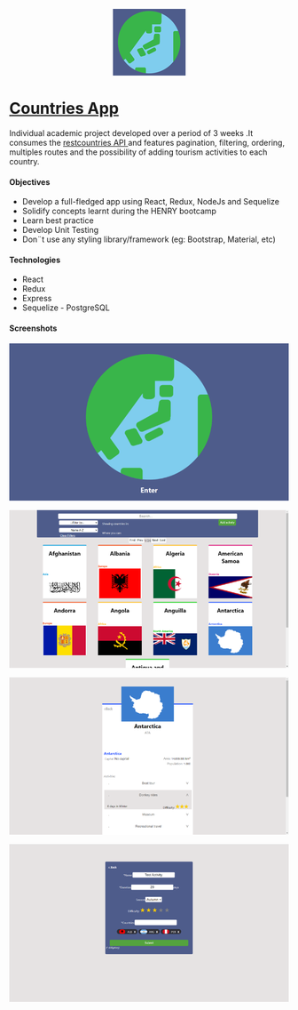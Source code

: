 <p align='center'>
    <img src='./countries-app2.png' </img>
</p>

# [Countries App](http://164.92.217.102/ "Countries App")

Individual academic project developed over a period of 3 weeks .It consumes the [restcountries API ](https://restcountries.com/ "restcountries API ")and features pagination, filtering, ordering, multiples routes and the possibility of adding tourism activities to each country.


#### Objectives

- Develop a full-fledged app using React, Redux, NodeJs and Sequelize
- Solidify concepts learnt during the HENRY bootcamp
- Learn best practice
- Develop Unit Testing
- Don¨t use any styling library/framework (eg: Bootstrap, Material, etc)

#### Technologies

-  React
- Redux
- Express
- Sequelize - PostgreSQL

#### Screenshots

<p align='center'>
    <img src='./scr1.png' </img>
</p>
<p align='center'>
    <img src='./scr2.png' </img>
</p>
<p align='center'>
    <img src='./scr3.png' </img>
</p>
<p align='center'>
    <img src='./scr4.png' </img>
</p>

